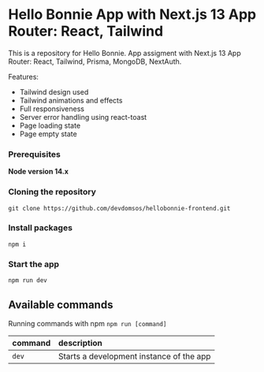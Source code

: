 # Hello Bonnie App  with Next.js 13 App Router: React, Tailwind

This is a repository for Hello Bonnie. App assigment with Next.js 13 App Router: React, Tailwind, Prisma, MongoDB, NextAuth.

Features:

- Tailwind design used
- Tailwind animations and effects
- Full responsiveness 
- Server error handling using react-toast
- Page loading state
- Page empty state

### Prerequisites

**Node version 14.x**

### Cloning the repository

```shell
git clone https://github.com/devdomsos/hellobonnie-frontend.git
```

### Install packages

```shell
npm i
```

### Start the app

```shell
npm run dev
```

## Available commands

Running commands with npm `npm run [command]`

| command         | description                              |
| :-------------- | :--------------------------------------- |
| `dev`           | Starts a development instance of the app |
